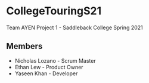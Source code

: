 # CollegeTouringS21
Team AYEN Project 1 - Saddleback College Spring 2021
## Members
* Nicholas Lozano - Scrum Master
* Ethan Lew - Product Owner
* Yaseen Khan - Developer
